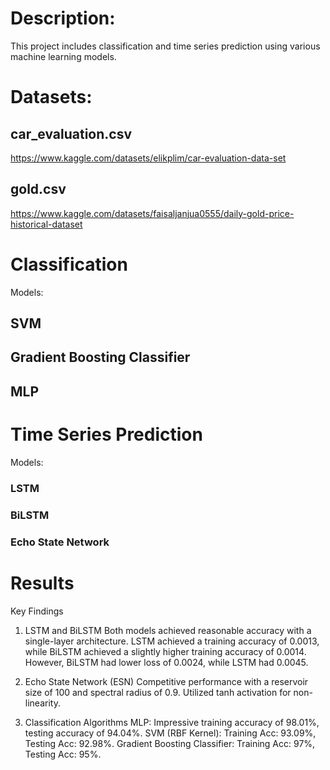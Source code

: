 # Description:
This project includes classification and time series prediction using various machine learning models.


# Datasets:

## car_evaluation.csv
https://www.kaggle.com/datasets/elikplim/car-evaluation-data-set

## gold.csv
https://www.kaggle.com/datasets/faisaljanjua0555/daily-gold-price-historical-dataset


# Classification
Models:

## SVM
## Gradient Boosting Classifier
## MLP


# Time Series Prediction

Models:

### LSTM
### BiLSTM
### Echo State Network


# Results
Key Findings
1. LSTM and BiLSTM
Both models achieved reasonable accuracy with a single-layer architecture.
LSTM achieved a training accuracy of 0.0013, while BiLSTM achieved a slightly higher training accuracy of 0.0014.
However, BiLSTM had lower loss of 0.0024, while LSTM had 0.0045.

2. Echo State Network (ESN)
Competitive performance with a reservoir size of 100 and spectral radius of 0.9.
Utilized tanh activation for non-linearity.

3. Classification Algorithms
MLP: Impressive training accuracy of 98.01%, testing accuracy of 94.04%.
SVM (RBF Kernel): Training Acc: 93.09%, Testing Acc: 92.98%.
Gradient Boosting Classifier: Training Acc: 97%, Testing Acc: 95%.


